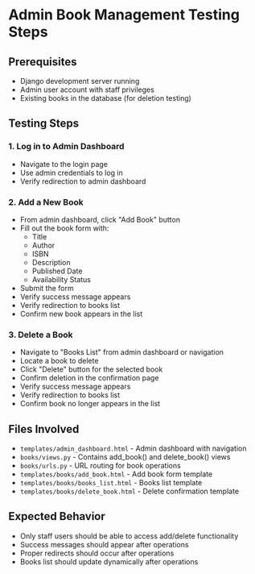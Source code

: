 # Admin Book Management Testing Steps

## Prerequisites
- Django development server running
- Admin user account with staff privileges
- Existing books in the database (for deletion testing)

## Testing Steps

### 1. Log in to Admin Dashboard
- Navigate to the login page
- Use admin credentials to log in
- Verify redirection to admin dashboard

### 2. Add a New Book
- From admin dashboard, click "Add Book" button
- Fill out the book form with:
  - Title
  - Author
  - ISBN
  - Description
  - Published Date
  - Availability Status
- Submit the form
- Verify success message appears
- Verify redirection to books list
- Confirm new book appears in the list

### 3. Delete a Book
- Navigate to "Books List" from admin dashboard or navigation
- Locate a book to delete
- Click "Delete" button for the selected book
- Confirm deletion in the confirmation page
- Verify success message appears
- Verify redirection to books list
- Confirm book no longer appears in the list

## Files Involved
- `templates/admin_dashboard.html` - Admin dashboard with navigation
- `books/views.py` - Contains add_book() and delete_book() views
- `books/urls.py` - URL routing for book operations
- `templates/books/add_book.html` - Add book form template
- `templates/books/books_list.html` - Books list template
- `templates/books/delete_book.html` - Delete confirmation template

## Expected Behavior
- Only staff users should be able to access add/delete functionality
- Success messages should appear after operations
- Proper redirects should occur after operations
- Books list should update dynamically after operations
